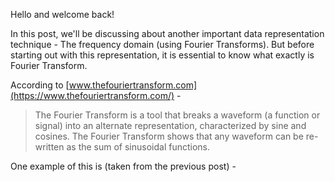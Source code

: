 Hello and welcome back!

In this post, we'll be discussing about another important data representation technique - The frequency domain (using Fourier Transforms). But before starting out with this representation, it is essential to know what exactly is Fourier Transform.

According to [www.thefouriertransform.com](https://www.thefouriertransform.com/) - 
> The Fourier Transform is a tool that breaks a waveform (a function or signal) into an alternate representation, characterized by sine and cosines. The Fourier Transform shows that any waveform can be re-written as the sum of sinusoidal functions.

One example of this is (taken from the previous post) -

